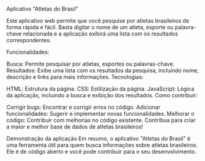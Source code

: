 Aplicativo "Atletas do Brasil"

Este aplicativo web permite que você pesquise por atletas brasileiros de forma rápida e fácil. Basta digitar o nome de um atleta, esporte ou palavra-chave relacionada e a aplicação exibirá uma lista com os resultados correspondentes.

Funcionalidades:

Busca: Permite pesquisar por atletas, esportes ou palavras-chave.
Resultados: Exibe uma lista com os resultados da pesquisa, incluindo nome, descrição e links para mais informações.
Tecnologias:

HTML: Estrutura da página.
CSS: Estilização da página.
JavaScript: Lógica da aplicação, incluindo a busca e exibição dos resultados.
Como contribuir:

Corrigir bugs: Encontrar e corrigir erros no código.
Adicionar funcionalidades: Sugerir e implementar novas funcionalidades.
Melhorar o código: Contribuir com melhorias no código existente.
Contribua para criar a maior e melhor base de dados de atletas brasileiros!

Demonstração da aplicação
Em resumo, o aplicativo "Atletas do Brasil" é uma ferramenta útil para quem busca informações sobre atletas brasileiros. Ele é de código aberto e você pode contribuir para o seu desenvolvimento.
